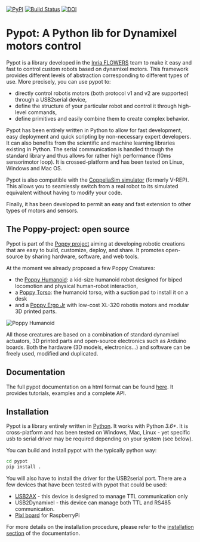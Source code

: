[![PyPI](https://img.shields.io/pypi/v/pypot.svg)](https://pypi.python.org/pypi/pypot/)
[![Build Status](https://github.com/poppy-project/pypot/actions/workflows/test_and_distribute.yml/badge.svg)](https://github.com/poppy-project/pypot/actions)
[![DOI](https://zenodo.org/badge/DOI/10.5281/zenodo.591809.svg)](https://doi.org/10.5281/zenodo.591809)



# Pypot: A Python lib for Dynamixel motors control

Pypot is a library developed in the [Inria FLOWERS](https://flowers.inria.fr/) team to make it easy and fast to control custom robots based on dynamixel motors. This framework provides different levels of abstraction corresponding to different types of use. More precisely, you can use pypot to:

* directly control robotis motors (both protocol v1 and v2 are supported) through a USB2serial device,
* define the structure of your particular robot and control it through high-level commands,
* define primitives and easily combine them to create complex behavior.

Pypot has been entirely written in Python to allow for fast development, easy deployment and quick scripting by non-necessary expert developers. It can also benefits from the scientific and machine learning libraries existing in Python. The serial communication is handled through the standard library and thus allows for rather high performance (10ms sensorimotor loop). It is crossed-platform and has been tested on Linux, Windows and Mac OS.

Pypot is also compatible with the [CoppeliaSim simulator](http://www.coppeliarobotics.com) (formerly V-REP). This allows you to seamlessly switch from a real robot to its simulated equivalent without having to modify your code.

Finally, it has been developed to permit an easy and fast extension to other types of motors and sensors.

## The Poppy-project: open source

Pypot is part of the [Poppy project](http://www.poppy-project.org) aiming at developing robotic creations that are easy to build, customize, deploy, and share. It promotes open-source by sharing hardware, software, and web tools.

At the moment we already proposed a few Poppy Creatures:

* the [Poppy Humanoid](https://github.com/poppy-project/poppy-humanoid): a kid-size humanoid robot designed for biped locomotion and physical human-robot interaction,
* a [Poppy Torso](https://github.com/poppy-project/poppy-torso): the humanoid torso, with a suction pad to install it on a desk
* and a [Poppy Ergo Jr](https://github.com/poppy-project/poppy-ergo-jr) with low-cost XL-320 robotis motors and modular 3D printed parts.

![Poppy Humanoid](./doc/poppy-creatures.jpg)

All those creatures are based on a combination of standard dynamixel actuators, 3D printed parts and open-source electronics such as Arduino boards. Both the hardware (3D models, electronics...) and software can be freely used, modified and duplicated.

## Documentation

The full pypot documentation on a html format can be found [here](https://docs.poppy-project.org/en/software-libraries/pypot.html). It provides tutorials, examples and a complete API.

## Installation

Pypot is a library entirely written in [Python](https://www.python.org). It works with Python *3.6+*. It is cross-platform and has been tested on Windows, Mac, Linux - yet specific usb to serial driver may be required depending on your system (see below).

You can build and install pypot with the typically python way:

```bash
cd pypot
pip install .
```

You will also have to install the driver for the USB2serial port. There are a few devices that have been tested with pypot that could be used:

* [USB2AX](http://www.xevelabs.com/doku.php?id=product:usb2ax:quickstart) - this device is designed to manage TTL communication only
* USB2Dynamixel - this device can manage both TTL and RS485 communication.
* [Pixl board](https://github.com/poppy-project/pixl) for RaspberryPi

For more details on the installation procedure, please refer to the [installation section](http://poppy-project.github.io/pypot/intro.html#installation) of the documentation.

